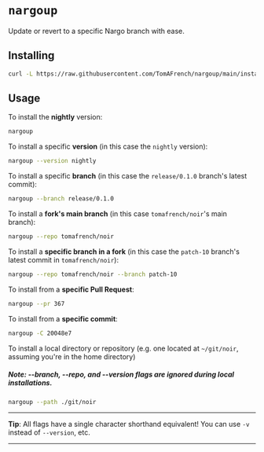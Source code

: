 # `nargoup`

Update or revert to a specific Nargo branch with ease.

## Installing

```sh
curl -L https://raw.githubusercontent.com/TomAFrench/nargoup/main/install | bash
```

## Usage

To install the **nightly** version:

```sh
nargoup
```

To install a specific **version** (in this case the `nightly` version):

```sh
nargoup --version nightly
```

To install a specific **branch** (in this case the `release/0.1.0` branch's latest commit):

```sh
nargoup --branch release/0.1.0
```

To install a **fork's main branch** (in this case `tomafrench/noir`'s main branch):

```sh
nargoup --repo tomafrench/noir
```

To install a **specific branch in a fork** (in this case the `patch-10` branch's latest commit in `tomafrench/noir`):

```sh
nargoup --repo tomafrench/noir --branch patch-10
```

To install from a **specific Pull Request**:

```sh
nargoup --pr 367
```

To install from a **specific commit**:

```sh
nargoup -C 20048e7
```

To install a local directory or repository (e.g. one located at `~/git/noir`, assuming you're in the home directory)

##### Note: --branch, --repo, and --version flags are ignored during local installations.

```sh
nargoup --path ./git/noir
```

---

**Tip**: All flags have a single character shorthand equivalent! You can use `-v` instead of `--version`, etc.

---
